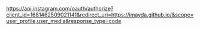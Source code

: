 https://api.instagram.com/oauth/authorize?client_id=1681462509021141&redirect_uri=https://imayda.github.io/&scope=user_profile,user_media&response_type=code
